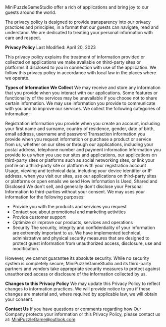 
MiniPuzzleGameStudio offer a rich of applications and bring joy to our guests around the world.

The privacy policy is designed to provide transparency into our privacy practices and principles, in a format that our guests can navigate, read and understand. We are dedicated to treating your personal information with care and respect.

<b>Privacy Policy</b>
Last Modified: April 20, 2023

This privacy policy explains the treatment of information provided or collected on applications we make available on third-party sites or platforms if disclosed to you in connection with use of the application. We follow this privacy policy in accordance with local law in the places where we operate.

<b>Types of Information We Collect</b>
We may receive and store any information that you provide when you interact with our applications. Some features or functionality of the services may be unavailable if you choose not to share certain information. We may use information you provide to communicate with you and to improve our services. We collect the following categories of information:

Registration information you provide when you create an account, including your first name and surname, country of residence, gender, date of birth, email address, username and password
Transaction information you provide when you request information or purchase a product or service from us, whether on our sites or through our applications, including your postal address, telephone number and payment information
Information you provide to us when you use our sites and applications, our applications on third-party sites or platforms such as social networking sites, or link your profile on a third-party site or platform with your registration account
Usage, viewing and technical data, including your device identifier or IP address, when you visit our sites, use our applications on third-party sites or platforms or open emails we send
How Information Is Used, Shared and Disclosed
We don't sell, and generally don't disclose your Personal Information to third-parties without your consent.
We may uses your information for the following purposes:

- Provide you with the products and services you request
- Contact you about promotional and marketing activities
- Provide customer support
- Optimize or improve our products, services and operations
- Security
The security, integrity and confidentiality of your information are extremely important to us. We have implemented technical, administrative and physical security measures that are designed to protect guest information from unauthorized access, disclosure, use and modification.

However, we cannot guarantee its absolute security. While no security system is completely secure, MiniPuzzleGameStudio and its third-party partners and vendors take appropriate security measures to protect against unauthorized access or disclosure of the information collected by us.

<b>Changes to this Privacy Policy</b>
We may update this Privacy Policy to reflect changes to information practices. We will provide notice to you if these changes are material and, where required by applicable law, we will obtain your consent.

<b>Contact Us</b>
If you have questions or comments regarding how Our Company protects your information or this Privacy Policy, please contact us at: MiniPuzzleGame@outlook.com
